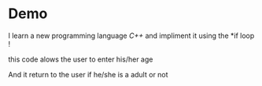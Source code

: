 # Demo

I learn a new programming language *C++* and impliment it using the *if loop !

this code alows the user to enter his/her age

And it return to the user if he/she is a adult or not
